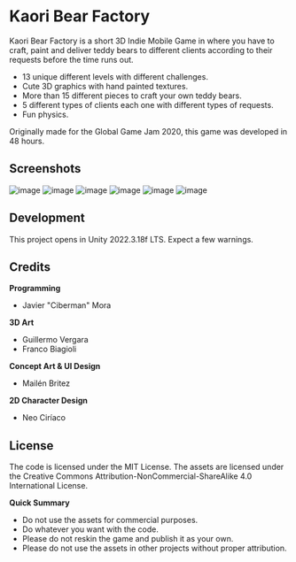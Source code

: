 # Kaori Bear Factory

Kaori Bear Factory is a short 3D Indie Mobile Game in where you have to craft, paint and deliver teddy bears to different clients according to their requests before the time runs out.

- 13 unique different levels with different challenges.
- Cute 3D graphics with hand painted textures.
- More than 15 different pieces to craft your own teddy bears.
- 5 different types of clients each one with different types of requests.
- Fun physics.

Originally made for the Global Game Jam 2020, this game was developed in 48 hours.

## Screenshots

![image](https://github.com/user-attachments/assets/0728d5d5-a0fe-4e8e-8543-a647f9384efa)
![image](https://github.com/user-attachments/assets/d2030760-e576-4890-9ab2-a03fae6ee5e0)
![image](https://github.com/user-attachments/assets/83bc826e-f5de-4744-a300-f61b10cd2797)
![image](https://github.com/user-attachments/assets/a45f6c30-0b23-482c-847c-60fe989ff146)
![image](https://github.com/user-attachments/assets/9a4aaa65-7cf9-4831-9619-847b81f83302)
![image](https://github.com/user-attachments/assets/ceee3797-13ca-4158-a1d3-63bd677fc6b6)

## Development

This project opens in Unity 2022.3.18f LTS. Expect a few warnings. 

## Credits

**Programming**
- Javier "Ciberman" Mora

**3D Art**
- Guillermo Vergara
- Franco Biagioli

**Concept Art & UI Design**
- Mailén Britez

**2D Character Design**
- Neo Ciríaco

## License

The code is licensed under the MIT License. The assets are licensed under the Creative Commons Attribution-NonCommercial-ShareAlike 4.0 International License.

**Quick Summary**
- Do not use the assets for commercial purposes.
- Do whatever you want with the code.
- Please do not reskin the game and publish it as your own.
- Please do not use the assets in other projects without proper attribution.
